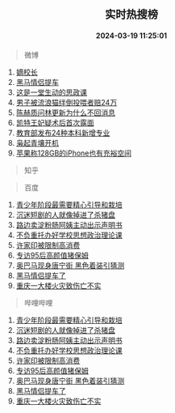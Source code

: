 <div align="center"><h2>实时热搜榜</h2><h4>2024-03-19 11:25:01</h4></div>

> 微博  

1. [嫡校长](https://s.weibo.com/weibo?q=%E5%AB%A1%E6%A0%A1%E9%95%BF&t=31&band_rank=1&Refer=top)<br />
2. [黑马情侣提车](https://s.weibo.com/weibo?q=%E9%BB%91%E9%A9%AC%E6%83%85%E4%BE%A3%E6%8F%90%E8%BD%A6&t=31&band_rank=2&Refer=top)<br />
3. [这是一堂生动的思政课](https://s.weibo.com/weibo?q=%23%E8%BF%99%E6%98%AF%E4%B8%80%E5%A0%82%E7%94%9F%E5%8A%A8%E7%9A%84%E6%80%9D%E6%94%BF%E8%AF%BE%23&t=31&band_rank=3&Refer=top)<br />
4. [男子被流浪猫绊倒投喂者赔24万](https://s.weibo.com/weibo?q=%23%E7%94%B7%E5%AD%90%E8%A2%AB%E6%B5%81%E6%B5%AA%E7%8C%AB%E7%BB%8A%E5%80%92%E6%8A%95%E5%96%82%E8%80%85%E8%B5%9424%E4%B8%87%23&t=31&band_rank=4&Refer=top)<br />
5. [陈赫质问林更新为什么不回消息](https://s.weibo.com/weibo?q=%23%E9%99%88%E8%B5%AB%E8%B4%A8%E9%97%AE%E6%9E%97%E6%9B%B4%E6%96%B0%E4%B8%BA%E4%BB%80%E4%B9%88%E4%B8%8D%E5%9B%9E%E6%B6%88%E6%81%AF%23&t=31&band_rank=5&Refer=top)<br />
6. [凯特王妃疑术后首次露面](https://s.weibo.com/weibo?q=%23%E5%87%AF%E7%89%B9%E7%8E%8B%E5%A6%83%E7%96%91%E6%9C%AF%E5%90%8E%E9%A6%96%E6%AC%A1%E9%9C%B2%E9%9D%A2%23&t=31&band_rank=6&Refer=top)<br />
7. [教育部发布24种本科新增专业](https://s.weibo.com/weibo?q=%23%E6%95%99%E8%82%B2%E9%83%A8%E5%8F%91%E5%B8%8324%E7%A7%8D%E6%9C%AC%E7%A7%91%E6%96%B0%E5%A2%9E%E4%B8%93%E4%B8%9A%23&t=31&band_rank=7&Refer=top)<br />
8. [枭起青壤开机](https://s.weibo.com/weibo?q=%23%E6%9E%AD%E8%B5%B7%E9%9D%92%E5%A3%A4%E5%BC%80%E6%9C%BA%23&t=31&band_rank=8&Refer=top)<br />
9. [苹果称128GB的iPhone也有充裕空间](https://s.weibo.com/weibo?q=%23%E8%8B%B9%E6%9E%9C%E7%A7%B0128GB%E7%9A%84iPhone%E4%B9%9F%E6%9C%89%E5%85%85%E8%A3%95%E7%A9%BA%E9%97%B4%23&t=31&band_rank=9&Refer=top)<br />

> 知乎  


> 百度  

1. [青少年阶段最需要精心引导和栽培](https://www.baidu.com/s?wd=%E9%9D%92%E5%B0%91%E5%B9%B4%E9%98%B6%E6%AE%B5%E6%9C%80%E9%9C%80%E8%A6%81%E7%B2%BE%E5%BF%83%E5%BC%95%E5%AF%BC%E5%92%8C%E6%A0%BD%E5%9F%B9&sa=fyb_news&rsv_dl=fyb_news)<br />
2. [沉迷短剧的人就像掉进了杀猪盘](https://www.baidu.com/s?wd=%E6%B2%89%E8%BF%B7%E7%9F%AD%E5%89%A7%E7%9A%84%E4%BA%BA%E5%B0%B1%E5%83%8F%E6%8E%89%E8%BF%9B%E4%BA%86%E6%9D%80%E7%8C%AA%E7%9B%98&sa=fyb_news&rsv_dl=fyb_news)<br />
3. [路边卖淀粉肠阿姨主动出示声明书](https://www.baidu.com/s?wd=%E8%B7%AF%E8%BE%B9%E5%8D%96%E6%B7%80%E7%B2%89%E8%82%A0%E9%98%BF%E5%A7%A8%E4%B8%BB%E5%8A%A8%E5%87%BA%E7%A4%BA%E5%A3%B0%E6%98%8E%E4%B9%A6&sa=fyb_news&rsv_dl=fyb_news)<br />
4. [不负重托办好学校思想政治理论课](https://www.baidu.com/s?wd=%E4%B8%8D%E8%B4%9F%E9%87%8D%E6%89%98%E5%8A%9E%E5%A5%BD%E5%AD%A6%E6%A0%A1%E6%80%9D%E6%83%B3%E6%94%BF%E6%B2%BB%E7%90%86%E8%AE%BA%E8%AF%BE&sa=fyb_news&rsv_dl=fyb_news)<br />
5. [许家印被限制高消费](https://www.baidu.com/s?wd=%E8%AE%B8%E5%AE%B6%E5%8D%B0%E8%A2%AB%E9%99%90%E5%88%B6%E9%AB%98%E6%B6%88%E8%B4%B9&sa=fyb_news&rsv_dl=fyb_news)<br />
6. [专访95后高颜值猪保姆](https://www.baidu.com/s?wd=%E4%B8%93%E8%AE%BF95%E5%90%8E%E9%AB%98%E9%A2%9C%E5%80%BC%E7%8C%AA%E4%BF%9D%E5%A7%86&sa=fyb_news&rsv_dl=fyb_news)<br />
7. [奥巴马现身唐宁街 黑色着装引猜测](https://www.baidu.com/s?wd=%E5%A5%A5%E5%B7%B4%E9%A9%AC%E7%8E%B0%E8%BA%AB%E5%94%90%E5%AE%81%E8%A1%97+%E9%BB%91%E8%89%B2%E7%9D%80%E8%A3%85%E5%BC%95%E7%8C%9C%E6%B5%8B&sa=fyb_news&rsv_dl=fyb_news)<br />
8. [黑马情侣提车了](https://www.baidu.com/s?wd=%E9%BB%91%E9%A9%AC%E6%83%85%E4%BE%A3%E6%8F%90%E8%BD%A6%E4%BA%86&sa=fyb_news&rsv_dl=fyb_news)<br />
9. [重庆一大楼火灾致伤亡不实](https://www.baidu.com/s?wd=%E9%87%8D%E5%BA%86%E4%B8%80%E5%A4%A7%E6%A5%BC%E7%81%AB%E7%81%BE%E8%87%B4%E4%BC%A4%E4%BA%A1%E4%B8%8D%E5%AE%9E&sa=fyb_news&rsv_dl=fyb_news)<br />

> 哔哩哔哩  

1. [青少年阶段最需要精心引导和栽培](https://www.baidu.com/s?wd=%E9%9D%92%E5%B0%91%E5%B9%B4%E9%98%B6%E6%AE%B5%E6%9C%80%E9%9C%80%E8%A6%81%E7%B2%BE%E5%BF%83%E5%BC%95%E5%AF%BC%E5%92%8C%E6%A0%BD%E5%9F%B9&sa=fyb_news&rsv_dl=fyb_news)<br />
2. [沉迷短剧的人就像掉进了杀猪盘](https://www.baidu.com/s?wd=%E6%B2%89%E8%BF%B7%E7%9F%AD%E5%89%A7%E7%9A%84%E4%BA%BA%E5%B0%B1%E5%83%8F%E6%8E%89%E8%BF%9B%E4%BA%86%E6%9D%80%E7%8C%AA%E7%9B%98&sa=fyb_news&rsv_dl=fyb_news)<br />
3. [路边卖淀粉肠阿姨主动出示声明书](https://www.baidu.com/s?wd=%E8%B7%AF%E8%BE%B9%E5%8D%96%E6%B7%80%E7%B2%89%E8%82%A0%E9%98%BF%E5%A7%A8%E4%B8%BB%E5%8A%A8%E5%87%BA%E7%A4%BA%E5%A3%B0%E6%98%8E%E4%B9%A6&sa=fyb_news&rsv_dl=fyb_news)<br />
4. [不负重托办好学校思想政治理论课](https://www.baidu.com/s?wd=%E4%B8%8D%E8%B4%9F%E9%87%8D%E6%89%98%E5%8A%9E%E5%A5%BD%E5%AD%A6%E6%A0%A1%E6%80%9D%E6%83%B3%E6%94%BF%E6%B2%BB%E7%90%86%E8%AE%BA%E8%AF%BE&sa=fyb_news&rsv_dl=fyb_news)<br />
5. [许家印被限制高消费](https://www.baidu.com/s?wd=%E8%AE%B8%E5%AE%B6%E5%8D%B0%E8%A2%AB%E9%99%90%E5%88%B6%E9%AB%98%E6%B6%88%E8%B4%B9&sa=fyb_news&rsv_dl=fyb_news)<br />
6. [专访95后高颜值猪保姆](https://www.baidu.com/s?wd=%E4%B8%93%E8%AE%BF95%E5%90%8E%E9%AB%98%E9%A2%9C%E5%80%BC%E7%8C%AA%E4%BF%9D%E5%A7%86&sa=fyb_news&rsv_dl=fyb_news)<br />
7. [奥巴马现身唐宁街 黑色着装引猜测](https://www.baidu.com/s?wd=%E5%A5%A5%E5%B7%B4%E9%A9%AC%E7%8E%B0%E8%BA%AB%E5%94%90%E5%AE%81%E8%A1%97+%E9%BB%91%E8%89%B2%E7%9D%80%E8%A3%85%E5%BC%95%E7%8C%9C%E6%B5%8B&sa=fyb_news&rsv_dl=fyb_news)<br />
8. [黑马情侣提车了](https://www.baidu.com/s?wd=%E9%BB%91%E9%A9%AC%E6%83%85%E4%BE%A3%E6%8F%90%E8%BD%A6%E4%BA%86&sa=fyb_news&rsv_dl=fyb_news)<br />
9. [重庆一大楼火灾致伤亡不实](https://www.baidu.com/s?wd=%E9%87%8D%E5%BA%86%E4%B8%80%E5%A4%A7%E6%A5%BC%E7%81%AB%E7%81%BE%E8%87%B4%E4%BC%A4%E4%BA%A1%E4%B8%8D%E5%AE%9E&sa=fyb_news&rsv_dl=fyb_news)<br />
